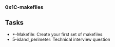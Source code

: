 ### 0x1C-makefiles

## Tasks
- *-Makefile: Create your first set of makefiles
- 5-island_perimeter: Technical interview question
